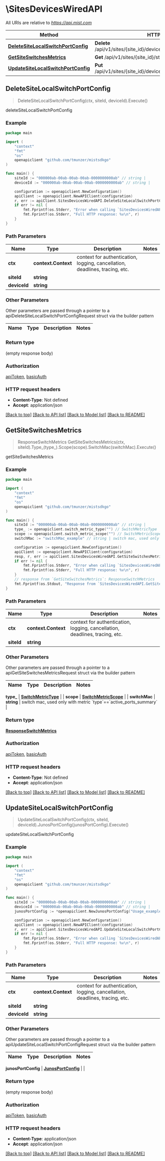 # \SitesDevicesWiredAPI

All URIs are relative to *https://api.mist.com*

Method | HTTP request | Description
------------- | ------------- | -------------
[**DeleteSiteLocalSwitchPortConfig**](SitesDevicesWiredAPI.md#DeleteSiteLocalSwitchPortConfig) | **Delete** /api/v1/sites/{site_id}/devices/{device_id}/local_port_config | deleteSiteLocalSwitchPortConfig
[**GetSiteSwitchesMetrics**](SitesDevicesWiredAPI.md#GetSiteSwitchesMetrics) | **Get** /api/v1/sites/{site_id}/stats/switches/metrics | getSiteSwitchesMetrics
[**UpdateSiteLocalSwitchPortConfig**](SitesDevicesWiredAPI.md#UpdateSiteLocalSwitchPortConfig) | **Put** /api/v1/sites/{site_id}/devices/{device_id}/local_port_config | updateSiteLocalSwitchPortConfig



## DeleteSiteLocalSwitchPortConfig

> DeleteSiteLocalSwitchPortConfig(ctx, siteId, deviceId).Execute()

deleteSiteLocalSwitchPortConfig



### Example

```go
package main

import (
	"context"
	"fmt"
	"os"
	openapiclient "github.com/tmunzer/mistsdkgo"
)

func main() {
	siteId := "000000ab-00ab-00ab-00ab-0000000000ab" // string | 
	deviceId := "000000ab-00ab-00ab-00ab-0000000000ab" // string | 

	configuration := openapiclient.NewConfiguration()
	apiClient := openapiclient.NewAPIClient(configuration)
	r, err := apiClient.SitesDevicesWiredAPI.DeleteSiteLocalSwitchPortConfig(context.Background(), siteId, deviceId).Execute()
	if err != nil {
		fmt.Fprintf(os.Stderr, "Error when calling `SitesDevicesWiredAPI.DeleteSiteLocalSwitchPortConfig``: %v\n", err)
		fmt.Fprintf(os.Stderr, "Full HTTP response: %v\n", r)
	}
}
```

### Path Parameters


Name | Type | Description  | Notes
------------- | ------------- | ------------- | -------------
**ctx** | **context.Context** | context for authentication, logging, cancellation, deadlines, tracing, etc.
**siteId** | **string** |  | 
**deviceId** | **string** |  | 

### Other Parameters

Other parameters are passed through a pointer to a apiDeleteSiteLocalSwitchPortConfigRequest struct via the builder pattern


Name | Type | Description  | Notes
------------- | ------------- | ------------- | -------------



### Return type

 (empty response body)

### Authorization

[apiToken](../README.md#apiToken), [basicAuth](../README.md#basicAuth)

### HTTP request headers

- **Content-Type**: Not defined
- **Accept**: application/json

[[Back to top]](#) [[Back to API list]](../README.md#documentation-for-api-endpoints)
[[Back to Model list]](../README.md#documentation-for-models)
[[Back to README]](../README.md)


## GetSiteSwitchesMetrics

> ResponseSwitchMetrics GetSiteSwitchesMetrics(ctx, siteId).Type_(type_).Scope(scope).SwitchMac(switchMac).Execute()

getSiteSwitchesMetrics



### Example

```go
package main

import (
	"context"
	"fmt"
	"os"
	openapiclient "github.com/tmunzer/mistsdkgo"
)

func main() {
	siteId := "000000ab-00ab-00ab-00ab-0000000000ab" // string | 
	type_ := openapiclient.switch_metric_type("") // SwitchMetricType |  (optional)
	scope := openapiclient.switch_metric_scope("") // SwitchMetricScope |  (optional)
	switchMac := "switchMac_example" // string | switch mac, used only with metric `type`==`active_ports_summary` (optional)

	configuration := openapiclient.NewConfiguration()
	apiClient := openapiclient.NewAPIClient(configuration)
	resp, r, err := apiClient.SitesDevicesWiredAPI.GetSiteSwitchesMetrics(context.Background(), siteId).Type_(type_).Scope(scope).SwitchMac(switchMac).Execute()
	if err != nil {
		fmt.Fprintf(os.Stderr, "Error when calling `SitesDevicesWiredAPI.GetSiteSwitchesMetrics``: %v\n", err)
		fmt.Fprintf(os.Stderr, "Full HTTP response: %v\n", r)
	}
	// response from `GetSiteSwitchesMetrics`: ResponseSwitchMetrics
	fmt.Fprintf(os.Stdout, "Response from `SitesDevicesWiredAPI.GetSiteSwitchesMetrics`: %v\n", resp)
}
```

### Path Parameters


Name | Type | Description  | Notes
------------- | ------------- | ------------- | -------------
**ctx** | **context.Context** | context for authentication, logging, cancellation, deadlines, tracing, etc.
**siteId** | **string** |  | 

### Other Parameters

Other parameters are passed through a pointer to a apiGetSiteSwitchesMetricsRequest struct via the builder pattern


Name | Type | Description  | Notes
------------- | ------------- | ------------- | -------------

 **type_** | [**SwitchMetricType**](SwitchMetricType.md) |  | 
 **scope** | [**SwitchMetricScope**](SwitchMetricScope.md) |  | 
 **switchMac** | **string** | switch mac, used only with metric &#x60;type&#x60;&#x3D;&#x3D;&#x60;active_ports_summary&#x60; | 

### Return type

[**ResponseSwitchMetrics**](ResponseSwitchMetrics.md)

### Authorization

[apiToken](../README.md#apiToken), [basicAuth](../README.md#basicAuth)

### HTTP request headers

- **Content-Type**: Not defined
- **Accept**: application/json

[[Back to top]](#) [[Back to API list]](../README.md#documentation-for-api-endpoints)
[[Back to Model list]](../README.md#documentation-for-models)
[[Back to README]](../README.md)


## UpdateSiteLocalSwitchPortConfig

> UpdateSiteLocalSwitchPortConfig(ctx, siteId, deviceId).JunosPortConfig(junosPortConfig).Execute()

updateSiteLocalSwitchPortConfig



### Example

```go
package main

import (
	"context"
	"fmt"
	"os"
	openapiclient "github.com/tmunzer/mistsdkgo"
)

func main() {
	siteId := "000000ab-00ab-00ab-00ab-0000000000ab" // string | 
	deviceId := "000000ab-00ab-00ab-00ab-0000000000ab" // string | 
	junosPortConfig := *openapiclient.NewJunosPortConfig("Usage_example") // JunosPortConfig |  (optional)

	configuration := openapiclient.NewConfiguration()
	apiClient := openapiclient.NewAPIClient(configuration)
	r, err := apiClient.SitesDevicesWiredAPI.UpdateSiteLocalSwitchPortConfig(context.Background(), siteId, deviceId).JunosPortConfig(junosPortConfig).Execute()
	if err != nil {
		fmt.Fprintf(os.Stderr, "Error when calling `SitesDevicesWiredAPI.UpdateSiteLocalSwitchPortConfig``: %v\n", err)
		fmt.Fprintf(os.Stderr, "Full HTTP response: %v\n", r)
	}
}
```

### Path Parameters


Name | Type | Description  | Notes
------------- | ------------- | ------------- | -------------
**ctx** | **context.Context** | context for authentication, logging, cancellation, deadlines, tracing, etc.
**siteId** | **string** |  | 
**deviceId** | **string** |  | 

### Other Parameters

Other parameters are passed through a pointer to a apiUpdateSiteLocalSwitchPortConfigRequest struct via the builder pattern


Name | Type | Description  | Notes
------------- | ------------- | ------------- | -------------


 **junosPortConfig** | [**JunosPortConfig**](JunosPortConfig.md) |  | 

### Return type

 (empty response body)

### Authorization

[apiToken](../README.md#apiToken), [basicAuth](../README.md#basicAuth)

### HTTP request headers

- **Content-Type**: application/json
- **Accept**: application/json

[[Back to top]](#) [[Back to API list]](../README.md#documentation-for-api-endpoints)
[[Back to Model list]](../README.md#documentation-for-models)
[[Back to README]](../README.md)

